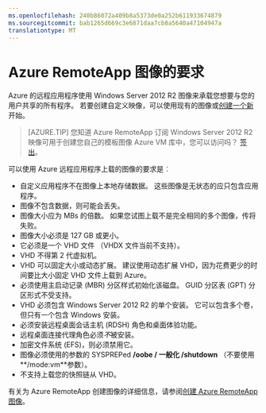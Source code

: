 ```yaml
---
ms.openlocfilehash: 240b86072a409b8a5373de0a252b611933674879
ms.sourcegitcommit: bab1265d669c3e6871daa7cb8a5640a47104947a
translationtype: MT
---
```


<properties 
    pageTitle="Azure 的远程应用程序映像要求"
    description="了解如何创建图像用于 Azure RemoteApp 的要求" 
    services="remoteapp" 
    documentationCenter="" 
    authors="lizap" 
    manager="mbaldwin" />

<tags 
    ms.service="remoteapp" 
    ms.workload="compute" 
    ms.tgt_pltfrm="na" 
    ms.devlang="na" 
    ms.topic="article" 
    ms.date="08/12/2015" 
    ms.author="elizapo" />



# Azure RemoteApp 图像的要求
Azure 的远程应用程序使用 Windows Server 2012 R2 图像来承载您想要与您的用户共享的所有程序。 若要创建自定义映像，可以使用现有的图像或[创建一个新](remoteapp-create-custom-image.md)开始。 

> [AZURE.TIP] 您知道 Azure RemoteApp 订阅 Windows Server 2012 R2 映像可用于创建您自己的模板图像 Azure VM 库中，您可以访问吗？ [签出](remoteapp-image-on-azurevm.md)。  


可以使用 Azure 远程应用程序上载的图像的要求是︰


- 自定义应用程序不在图像上本地存储数据。 这些图像是无状态的应只包含应用程序。
- 图像不包含数据，则可能会丢失。
- 图像大小应为 MBs 的倍数。 如果您试图上载不是完全相同的多个图像，传将失败。
- 图像大小必须是 127 GB 或更小。 
- 它必须是一个 VHD 文件 （VHDX 文件当前不支持）。
- VHD 不得第 2 代虚拟机。
- VHD 可以固定大小或动态扩展。 建议使用动态扩展 VHD，因为花费更少的时间要比大小固定 VHD 文件上载到 Azure。
- 必须使用主启动记录 (MBR) 分区样式初始化该磁盘。 GUID 分区表 (GPT) 分区形式不受支持。 
- VHD 必须包含 Windows Server 2012 R2 的单个安装。 它可以包含多个卷，但只有一个包含 Windows 安装。 
- 必须安装远程桌面会话主机 (RDSH) 角色和桌面体验功能。
- 远程桌面连接代理角色必须*不*被安装。
- 加密文件系统 (EFS)，则必须禁用它。
- 图像必须使用的参数的 SYSPREPed **/oobe / 一般化 /shutdown** （不要使用**/mode:vm**参数）。
- 不支持上载您的快照链从 VHD。
 
有关为 Azure RemoteApp 创建图像的详细信息，请参阅[创建 Azure RemoteApp 图像](remoteapp-imageoptions.md)。